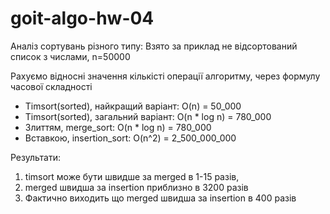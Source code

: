 # goit-algo-hw-04
Аналіз сортувань різного типу:
Взято за приклад не відсортований список з числами, n=50000

Рахуємо відносні значення кількісті операції алгоритму, через формулу часової складності

- Timsort(sorted), найкращий варіант: O(n) = 50_000
- Timsort(sorted), загальний варіант: O(n * log n) = 780_000
- Злиттям, merge_sort: O(n * log n) = 780_000
- Вставкою, insertion_sort: O(n^2) = 2_500_000_000

Результати:
1. timsort може бути швидше за merged в 1-15 разів,
2. merged швидша за insertion приблизно в 3200 разів
3. Фактично виходить що merged швидша за insertion в 400 разів